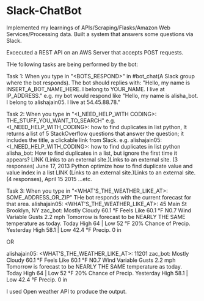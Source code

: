 # Slack-ChatBot

Implemented my learnings of APIs/Scraping/Flasks/Amazon Web Services/Processing data. Built a system that answers some questions via Slack.

Excecuted a REST API on an AWS Server that accepts POST requests. 

THe following tasks are being performed by the bot:

Task 1:
When you type in "<BOTS_RESPOND>" in #bot_chat(A Slack group where the bot responds). The bot should replies with:
"Hello, my name is INSERT_A_BOT_NAME_HERE. I belong to YOUR_NAME. I live at IP_ADDRESS."
e.g. my bot would respond like
"Hello, my name is alisha_bot. I belong to alishajain05. I live at 54.45.88.78."

Task 2:
When you type in "<I_NEED_HELP_WITH CODING>: THE_STUFF_YOU_WANT_TO_SEARCH"
e.g.
<I_NEED_HELP_WITH_CODING>: how to find duplicates in list python,
It returns a list of 5 StackOverflow questions that answer the question; it includes the title, a clickable link from Slack.
e.g.
alishajain05: <I_NEED_HELP_WITH_CODING>: how to find duplicates in list python
alisha_bot: How to find duplicates in a list, but ignore the first time it appears? LINK (Links to an external site.)Links to an external site. (3 responses) June 17, 2013
Python optimize how to find duplicate value and value index in a list LINK (Links to an external site.)Links to an external site. (4 responses), April 15 2015
...etc.

Task 3:
When you type in "<WHAT'S_THE_WEATHER_LIKE_AT>: SOME_ADDRESS_OR_ZIP"
THe bot responds with the current forecast for that area. 
alishajain05: <WHAT'S_THE_WEATHER_LIKE_AT>: 45 Main St Brooklyn, NY
zac_bot: Mostly Cloudy
60.1 °F
Feels Like 60.1 °F
N0.7
Wind Variable 
Gusts 2.2 mph
Tomorrow is forecast to be NEARLY THE SAME temperature as today.
Today
High 64 | Low 52 °F
20% Chance of Precip.
Yesterday
High 58.1 | Low 42.4 °F
Precip. 0 in

OR

alishajain05: <WHAT'S_THE_WEATHER_LIKE_AT>: 11201
zac_bot: Mostly Cloudy
60.1 °F
Feels Like 60.1 °F
N0.7
Wind Variable 
Gusts 2.2 mph
Tomorrow is forecast to be NEARLY THE SAME temperature as today.
Today
High 64 | Low 52 °F
20% Chance of Precip.
Yesterday
High 58.1 | Low 42.4 °F
Precip. 0 in

I used Open weather API to produce the output. 
